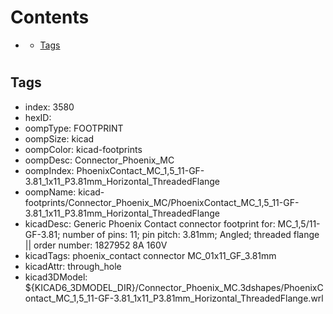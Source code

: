 



Contents
========

* [](#)
	* [Tags](#tags)

# 

## Tags

- index: 3580
- hexID: 
- oompType: FOOTPRINT
- oompSize: kicad
- oompColor: kicad-footprints
- oompDesc: Connector_Phoenix_MC
- oompIndex: PhoenixContact_MC_1,5_11-GF-3.81_1x11_P3.81mm_Horizontal_ThreadedFlange
- oompName: kicad-footprints/Connector_Phoenix_MC/PhoenixContact_MC_1,5_11-GF-3.81_1x11_P3.81mm_Horizontal_ThreadedFlange
- kicadDesc: Generic Phoenix Contact connector footprint for: MC_1,5/11-GF-3.81; number of pins: 11; pin pitch: 3.81mm; Angled; threaded flange || order number: 1827952 8A 160V
- kicadTags: phoenix_contact connector MC_01x11_GF_3.81mm
- kicadAttr: through_hole
- kicad3DModel: ${KICAD6_3DMODEL_DIR}/Connector_Phoenix_MC.3dshapes/PhoenixContact_MC_1,5_11-GF-3.81_1x11_P3.81mm_Horizontal_ThreadedFlange.wrl
